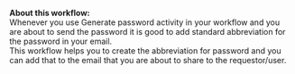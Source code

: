 <b>About this workflow:</b>
<br>Whenever you use Generate password activity in your workflow and you are about to send the password it is good to add standard abbreviation for the password in your email.
<br>This workflow helps you to create the abbreviation for password and you can add that to the email that you are about to share to the requestor/user.
